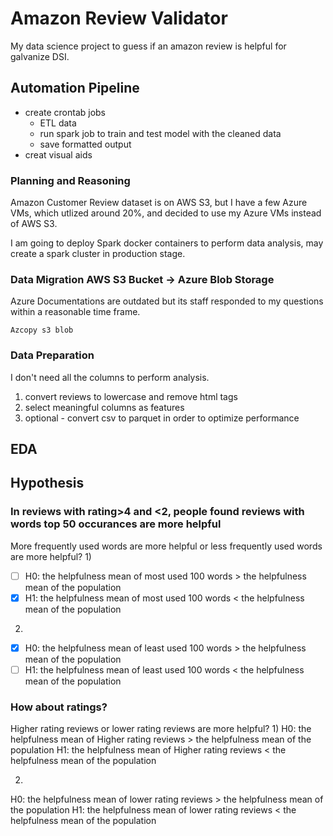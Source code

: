 # Amazon Review Validator
My data science project to guess if an amazon review is helpful for galvanize DSI. 
## Automation Pipeline
- create crontab jobs
    - ETL data
    - run spark job to train and test model with the cleaned data
    - save formatted output
- creat visual aids
### Planning and Reasoning
Amazon Customer Review dataset is on AWS S3, but I have a few Azure VMs, which utlized around 20%, and decided to use my Azure VMs instead of AWS S3.

I am going to deploy Spark docker containers to perform data analysis, may create a spark cluster in production stage.

### Data Migration AWS S3 Bucket -> Azure Blob Storage
Azure Documentations are outdated but its staff responded to my questions within a reasonable time frame.

`
Azcopy s3 blob
`
### Data Preparation
I don't need all the columns to perform analysis.
1. convert reviews to lowercase and remove html tags
2. select meaningful columns as features
3. optional - convert csv to parquet in order to optimize performance

## EDA
## Hypothesis
### In reviews with rating>4 and <2, people found reviews with words top 50 occurances are more helpful
 More frequently used words are more helpful or less frequently used words are more helpful?
 1)
 - [ ] H0: the helpfulness mean of most used 100 words > the helpfulness mean of the population
 - [x] H1: the helpfulness mean of most used 100 words < the helpfulness mean of the population
 2) 
- [x] H0: the helpfulness mean of least used 100 words > the helpfulness mean of the population
- [ ] H1: the helpfulness mean of least used 100 words < the helpfulness mean of the population
 
### How about ratings?
  Higher rating reviews or lower rating reviews are more helpful?
 1)
 H0: the helpfulness mean of Higher rating reviews > the helpfulness mean of the population
 H1: the helpfulness mean of Higher rating reviews < the helpfulness mean of the population
 
 2) 
 H0: the helpfulness mean of lower rating reviews > the helpfulness mean of the population
 H1: the helpfulness mean of lower rating reviews < the helpfulness mean of the population
 
